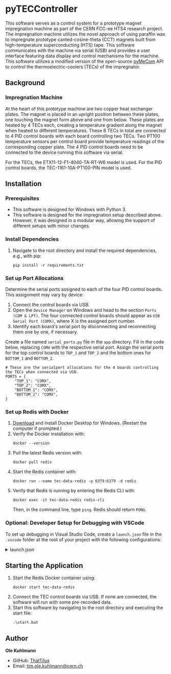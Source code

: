 # pyTECController
This software serves as a control system for a prototype magnet impregnation machine as part of the CERN FCC-ee HTS4 research project. The impregnation machine utilizes the novel approach of using paraffin wax to impregnate prototype canted-cosine-theta (CCT) magnets built from high-temperature superconducting (HTS) tape. This software communicates with the machine via serial (USB) and provides a user interface featuring data display and control mechanisms for the machine. This software utilizes a modified version of the open-source [pyMeCom](https://github.com/spomjaksilp/pyMeCom) API to control the thermoelectric-coolers (TECs) of the impregnator.

## Background

### Impregnation Machine
At the heart of this prototype machine are two copper heat exchanger plates. The magnet is placed in an upright position between these plates, one touching the magnet form above and one from below. These plates are heated by 4 TECs each, creating a temperature gradient along the magnet when heated to different temperatures. These 8 TECs in total are connected to 4 PID control boards with each board controlling two TECs. Two PT100 temperature sensors per control board provide temperature readings of the corresponding copper plate.
The 4 PID control boards need to be connected to the device running this software via serial.

For the TECs, the ETX11-12-F1-4040-TA-RT-W6 model is used. For the PID control boards, the TEC-1161-10A-PT100-PIN model is used.

## Installation
### Prerequisites

- This software is designed for Windows with Python 3.
- This software is designed for the impregnation setup described above. However, it was designed in a modular way, allowing the support of different setups with minor changes.

### Install Dependencies
1. Navigate to the root directory and install the required dependencies, e.g., with pip:
   ```
   pip install -r requirements.txt
   ```

### Set up Port Allocations
Determine the serial ports assigned to each of the four PID control boards. This assignment may vary by device:
1. Connect the control boards via USB.
2. Open the `Device Manager` on Windows and head to the section `Ports (COM & LPT)`. The four connected control boards should appear as `USB Serial Port (COMX)`, where X is the assigned port number.
3. Identify each board's serial port by disconnecting and reconnecting them one by one, if necessary.

Create a file named `serial_ports.py` file in the `app` directory. Fill in the code below, replacing `COMX` with the respective serial port.
Assign the serial ports for the top control boards to `TOP_1` and `TOP_2` and the bottom ones for `BOTTOM_1` and `BOTTOM_2`.
```
# These are the serialport allocations for the 4 boards controlling the TECs when connected via USB.
PORTS = {
    "TOP_1": "COMX",
    "TOP_2": "COMX",
    "BOTTOM_1": "COMX",
    "BOTTOM_2": "COMX",
}
```



### Set up Redis with Docker
1. [Download](https://docs.docker.com/desktop/install/windows-install/) and install Docker Desktop for Windows. (Restart the computer if prompted.)
2. Verify the Docker installation with:
   ```
   docker --version
   ```
3. Pull the latest Redis version with:
   ```
   docker pull redis
   ```
4. Start the Redis container with:
   ```
   docker run --name tec-data-redis -p 6379:6379 -d redis
   ```
5. Verify that Redis is running by entering the Redis CLI with:
   ```
   docker exec -it tec-data-redis redis-cli
   ```
   Then, in the command line, type `ping`. Redis should return `PONG`.

### Optional: Developer Setup for Debugging with VSCode
To set up debugging in Visual Studio Code, create a `launch.json` file in the `.vscode` folder at the root of your project with the following configurations:
<details>
<summary>launch.json</summary>
   
```json
{
    "version": "0.2.0",
    "configurations": [
        {
            "name": "Python: Dash",
            "type": "debugpy",
            "request": "launch",
            "module": "ui.app",
            "cwd": "${workspaceFolder}",
            "args": [],
            "env": {
                "FLASK_ENV": "development",
                "PYTHONUNBUFFERED": "1"
            }
        },
        {
            "name": "Python: Data Acquisition",
            "type": "debugpy",
            "request": "launch",
            "module": "tec_interface",
            "cwd": "${workspaceFolder}",
            "args": [],
            "env": {
                "PYTHONUNBUFFERED": "1"
            }
        }
    ],
    "compounds": [
        {
            "name": "Run All",
            "configurations": ["Python: Dash", "Python: Data Acquisition"]
        }
    ]
}
```
This configuration allows you to debug in VSCode by simultaneously starting both components of this software. Make sure to select the ```Run All``` configuration when launching the debugger.
</details>

## Starting the Application
1. Start the Redis Docker container using:
   ```
   docker start tec-data-redis
   ```
2. Connect the TEC control boards via USB. If none are connected, the software will run with some pre-recorded data.
3. Start this software by navigating to the root directory and executing the start file:
   ```
   .\start.bat
   ```

## Author
**Ole Kuhlmann**
- GitHub: [ThatTilux](https://github.com/ThatTilux)
- Email: tim.ole.kuhlmann@cern.ch
